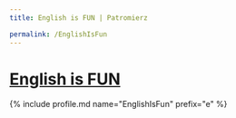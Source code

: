 ```yaml
---
title: English is FUN | Patromierz

permalink: /EnglishIsFun
---
```


# [English is FUN](https://patronite.pl/EnglishIsFun)

{% include profile.md name="EnglishIsFun" prefix="e" %}
